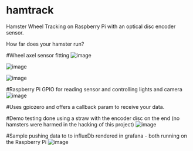 # hamtrack
Hamster Wheel Tracking on Raspberry Pi with an optical disc encoder sensor.

How far does your hamster run?

#Wheel axel sensor fitting
![image](https://user-images.githubusercontent.com/21081296/119868356-da71aa00-bf16-11eb-84c2-a306e08bf5c1.png)

![image](https://user-images.githubusercontent.com/21081296/119868470-fa08d280-bf16-11eb-8462-267d0a0f3efd.png)

![image](https://user-images.githubusercontent.com/21081296/119868508-055bfe00-bf17-11eb-881d-6baded904672.png)

#Raspberry Pi GPIO for reading sensor and controlling lights and camera
![image](https://user-images.githubusercontent.com/21081296/119868588-2290cc80-bf17-11eb-89f8-cc43cde30ffb.png)

#Uses gpiozero and offers a callback param to receive your data.

#Demo testing done using a straw with the encoder disc on the end (no hamsters were harmed in the hacking of this project)
![image](https://user-images.githubusercontent.com/21081296/119869004-ab0f6d00-bf17-11eb-9533-24ec0e4ef497.png)

#Sample pushing data to to influxDb rendered in grafana - both running on the Raspberry Pi
![image](https://user-images.githubusercontent.com/21081296/119868782-671c6800-bf17-11eb-820d-bc7c3261b7fc.png)
